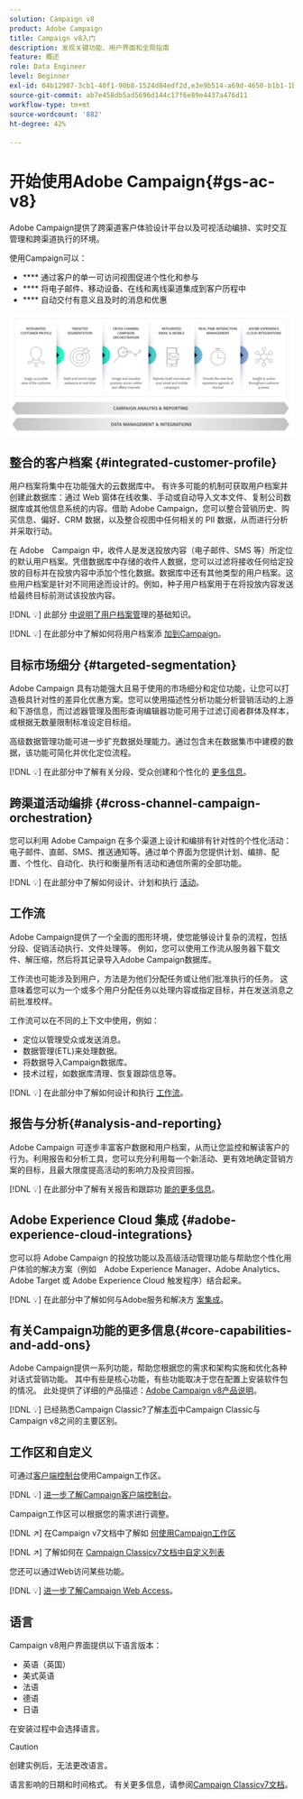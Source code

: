 ```yaml
---
solution: Campaign v8
product: Adobe Campaign
title: Campaign v8入门
description: 发现关键功能、用户界面和全局指南
feature: 概述
role: Data Engineer
level: Beginner
exl-id: 04b12907-3cb1-40f1-90b8-1524d84edf2d,e3e9b514-a69d-4650-b1b1-1b76b4f3d63f
source-git-commit: ab7e458db5ad5696d144c17f6e89e4437a476d11
workflow-type: tm+mt
source-wordcount: '882'
ht-degree: 42%

---
```


# 开始使用Adobe Campaign{#gs-ac-v8}

Adobe Campaign提供了跨渠道客户体验设计平台以及可视活动编排、实时交互管理和跨渠道执行的环境。

使用Campaign可以：

* **** 通过客户的单一可访问视图促进个性化和参与
* **** 将电子邮件、移动设备、在线和离线渠道集成到客户历程中
* **** 自动交付有意义且及时的消息和优惠

![](assets/ac-capabilities.png)

## 整合的客户档案 {#integrated-customer-profile}

用户档案将集中在功能强大的云数据库中。 有许多可能的机制可获取用户档案并创建此数据库：通过 Web 窗体在线收集、手动或自动导入文本文件、复制公司数据库或其他信息系统的内容。借助 Adobe Campaign，您可以整合营销历史、购买信息、偏好、CRM 数据，以及整合视图中任何相关的 PII 数据，从而进行分析并采取行动。

在 Adobe　Campaign 中，收件人是发送投放内容（电子邮件、SMS 等）所定位的默认用户档案。凭借数据库中存储的收件人数据，您可以过滤将接收任何给定投放的目标并在投放内容中添加个性化数据。数据库中还有其他类型的用户档案。这些用户档案是针对不同用途而设计的。例如，种子用户档案用于在将投放内容发送给最终目标前测试该投放内容。

[!DNL :bulb:] 此部分 [中说明了用户档案管](audiences.md)理的基础知识。

[!DNL :bulb:] 在此部分中了解如何将用户档案添 [加到Campaign](import.md)。

## 目标市场细分 {#targeted-segmentation}

Adobe Campaign 具有功能强大且易于使用的市场细分和定位功能，让您可以打造极具针对性的差异化优惠方案。您可以使用描述性分析功能分析营销活动的上游和下游信息，而过滤器管理及图形查询编辑器功能可用于过滤订阅者群体及样本，或根据无数量限制标准设定目标组。

高级数据管理功能可进一步扩充数据处理能力。通过包含未在数据集市中建模的数据，该功能可简化并优化定位流程。

[!DNL :bulb:] 在此部分中了解有关分段、受众创建和个性化的 [更多信息](audiences.md)。

## 跨渠道活动编排 {#cross-channel-campaign-orchestration}

您可以利用 Adobe Campaign 在多个渠道上设计和编排有针对性的个性化活动：电子邮件、直邮、SMS、推送通知等。通过单个界面为您提供计划、编排、配置、个性化、自动化、执行和衡量所有活动和通信所需的全部功能。

[!DNL :bulb:] 在此部分中了解如何设计、计划和执行 [活动](campaigns.md)。

## 工作流

Adobe Campaign提供了一个全面的图形环境，使您能够设计复杂的流程，包括分段、促销活动执行、文件处理等。 例如，您可以使用工作流从服务器下载文件、解压缩，然后将其记录导入Adobe Campaign数据库。

工作流也可能涉及到用户，方法是为他们分配任务或让他们批准执行的任务。 这意味着您可以为一个或多个用户分配任务以处理内容或指定目标，并在发送消息之前批准校样。

工作流可以在不同的上下文中使用，例如：

* 定位以管理受众或发送消息。
* 数据管理(ETL)来处理数据。
* 将数据导入Campaign数据库。
* 技术过程，如数据库清理、恢复跟踪信息等。

[!DNL :bulb:] 在此部分中了解如何设计和执行 [工作流](../config/workflows.md)。

## 报告与分析{#analysis-and-reporting}

Adobe Campaign 可逐步丰富客户数据和用户档案，从而让您监控和解读客户的行为。利用报告和分析工具，您可以充分利用每一个新活动、更有效地确定营销方案的目标，且最大限度提高活动的影响力及投资回报。

[!DNL :bulb:] 在此部分中了解有关报告和跟踪功 [能的更多信息](reporting.md)。

## Adobe Experience Cloud 集成 {#adobe-experience-cloud-integrations}

您可以将 Adobe Campaign 的投放功能以及高级活动管理功能与帮助您个性化用户体验的解决方案（例如　Adobe Experience Manager、Adobe Analytics、Adobe Target 或 Adobe Experience Cloud 触发程序）结合起来。

[!DNL :bulb:] 在此部分中了解如何与Adobe服务和解决方 [案集成](../connect/integration.md)。

## 有关Campaign功能的更多信息{#core-capabilities-and-add-ons}

Adobe Campaign提供一系列功能，帮助您根据您的需求和架构实施和优化各种对话式营销功能。 其中有些是核心功能，有些功能取决于您在配置上安装软件包的情况。 此处提供了详细的产品描述：[Adobe Campaign v8产品说明](https://helpx.adobe.com/legal/product-descriptions/adobe-campaign-classic---product-description.html)。

[!DNL :bulb:] 已经熟悉Campaign Classic?了解[本页](capability-matrix.md)中Campaign Classic与Campaign v8之间的主要区别。

## 工作区和自定义

可通过[客户端控制台](../dev/general-architecture.md)使用Campaign工作区。

[!DNL :bulb:] [进一步了解Campaign客户端控制台](../start/connect.md)。

Campaign工作区可以根据您的需求进行调整。

[!DNL :arrow_upper_right:]  在Campaign v7文档中了解如 [何使用Campaign工作区](https://experienceleague.adobe.com/docs/campaign-classic/using/getting-started/starting-with-adobe-campaign/campaign-workspace/adobe-campaign-workspace.html)

[!DNL :arrow_upper_right:]  了解如何在 [Campaign Classicv7文档中自定义列表](https://experienceleague.adobe.com/docs/campaign-classic/using/getting-started/starting-with-adobe-campaign/campaign-workspace/adobe-campaign-ui-lists.html)

您还可以通过Web访问某些功能。

[!DNL :bulb:] [进一步了解Campaign Web Access](../start/connect.md#web-access)。


## 语言

Campaign v8用户界面提供以下语言版本：

* 英语（英国）
* 美式英语
* 法语
* 德语
* 日语

在安装过程中会选择语言。

>[!CAUTION]
>
>创建实例后，无法更改语言。

语言影响的日期和时间格式。 有关更多信息，请参阅[Campaign Classicv7文档](https://experienceleague.adobe.com/docs/campaign-classic/using/getting-started/starting-with-adobe-campaign/campaign-workspace/adobe-campaign-workspace.html?lang=en#date-and-time)。

